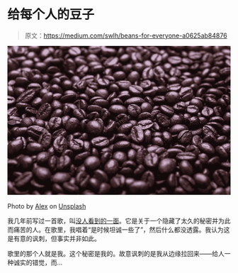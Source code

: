 # 给每个人的豆子

> 原文：<https://medium.com/swlh/beans-for-everyone-a0625ab84876>

![](img/d51936c4cbd81a741cb0762e3de00b5e.png)

Photo by [Alex](https://unsplash.com/@worthyofelegance?utm_source=medium&utm_medium=referral) on [Unsplash](https://unsplash.com?utm_source=medium&utm_medium=referral)

我几年前写过一首歌，叫[没人看到的一面](https://open.spotify.com/track/7g1HnDgQG5Own5J2UNhzq0?si=Z2JXdBW_TDejXtagbAumsA)。它是关于一个隐藏了太久的秘密并为此而痛苦的人。在歌里，我唱着“是时候坦诚一些了”，然后什么都没透露。我认为这是有意的讽刺，但事实并非如此。

歌里的那个人就是我。这个秘密是我的。故意讽刺的是我从边缘拉回来——给人一种诚实的错觉，而…